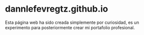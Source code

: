 # dannlefevregtz.github.io

Esta página web ha sido creada simplemente por curiosidad, es un experimento para posteriormente crear mi portafolio profesional.

